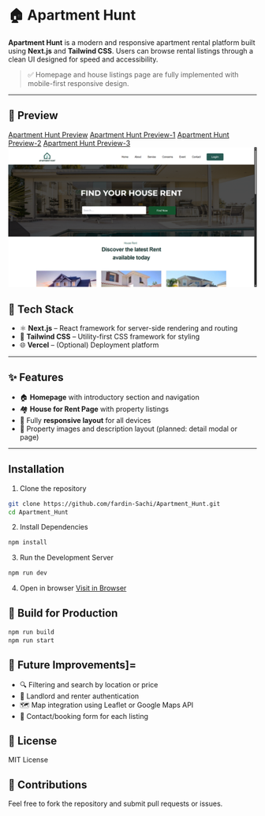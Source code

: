 # 🏠 Apartment Hunt

**Apartment Hunt** is a modern and responsive apartment rental platform built using **Next.js** and **Tailwind CSS**. Users can browse rental listings through a clean UI designed for speed and accessibility.

> ✅ Homepage and house listings page are fully implemented with mobile-first responsive design.

---
<!--
## 🔗 Live Demo

- 🌐 [Visit Apartment Hunt (if deployed)](https://your-deployment-link.com)  
  *(Replace with actual URL when available)*

--- -->

## 📸 Preview

[Apartment Hunt Preview](Apartment_Hunt.gif) <!-- Replace with an actual screenshot or remove this line if not available -->
[Apartment Hunt Preview-1](Project_previews/preview_1.png)
[Apartment Hunt Preview-2](Project_previews/preview_2.png)
[Apartment Hunt Preview-3](Project_previews/preview_3.png)
![Model](Project_previews/preview_1.png)

## 🧰 Tech Stack

- ⚛️ **Next.js** – React framework for server-side rendering and routing
- 🎨 **Tailwind CSS** – Utility-first CSS framework for styling
- 🌐 **Vercel** – (Optional) Deployment platform

---

## ✨ Features

- 🏠 **Homepage** with introductory section and navigation
- 🏘️ **House for Rent Page** with property listings
- 📱 Fully **responsive layout** for all devices
- 📸 Property images and description layout (planned: detail modal or page)

---

## Installation

1. Clone the repository
```bash
git clone https://github.com/fardin-Sachi/Apartment_Hunt.git
cd Apartment_Hunt
```

2. Install Dependencies
```bash
npm install
```

3. Run the Development Server
```bash
npm run dev
```

4. Open in browser
[Visit in Browser](http://localhost:3000)

## 🚀 Build for Production
```bash
npm run build
npm run start
```

## 📌 Future Improvements]=
- 🔍 Filtering and search by location or price
- 🧑 Landlord and renter authentication
- 🗺️ Map integration using Leaflet or Google Maps API
- 💬 Contact/booking form for each listing

## 📄 License
MIT License

## 🤝 Contributions
Feel free to fork the repository and submit pull requests or issues.
